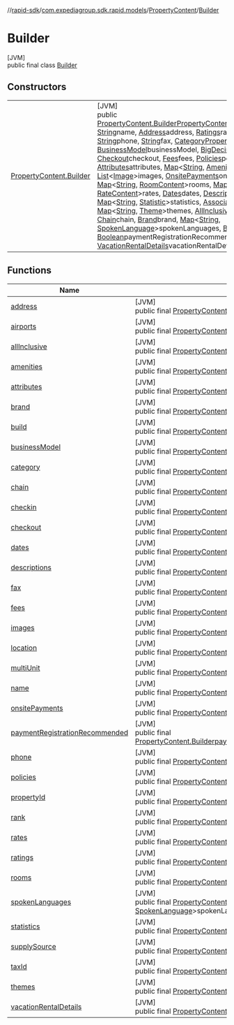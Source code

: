 //[rapid-sdk](../../../../index.md)/[com.expediagroup.sdk.rapid.models](../../index.md)/[PropertyContent](../index.md)/[Builder](index.md)

# Builder

[JVM]\
public final class [Builder](index.md)

## Constructors

| | |
|---|---|
| [PropertyContent.Builder](-property-content.-builder.md) | [JVM]<br>public [PropertyContent.Builder](index.md)[PropertyContent.Builder](-property-content.-builder.md)([String](https://docs.oracle.com/javase/8/docs/api/java/lang/String.html)propertyId, [String](https://docs.oracle.com/javase/8/docs/api/java/lang/String.html)name, [Address](../../-address/index.md)address, [Ratings](../../-ratings/index.md)ratings, [Location](../../-location/index.md)location, [String](https://docs.oracle.com/javase/8/docs/api/java/lang/String.html)phone, [String](https://docs.oracle.com/javase/8/docs/api/java/lang/String.html)fax, [CategoryProperty](../../-category-property/index.md)category, [BusinessModel](../../-business-model/index.md)businessModel, [BigDecimal](https://docs.oracle.com/javase/8/docs/api/java/math/BigDecimal.html)rank, [Checkin](../../-checkin/index.md)checkin, [Checkout](../../-checkout/index.md)checkout, [Fees](../../-fees/index.md)fees, [Policies](../../-policies/index.md)policies, [Attributes](../../-attributes/index.md)attributes, [Map](https://docs.oracle.com/javase/8/docs/api/java/util/Map.html)&lt;[String](https://docs.oracle.com/javase/8/docs/api/java/lang/String.html), [Amenity](../../-amenity/index.md)&gt;amenities, [List](https://docs.oracle.com/javase/8/docs/api/java/util/List.html)&lt;[Image](../../-image/index.md)&gt;images, [OnsitePayments](../../-onsite-payments/index.md)onsitePayments, [Map](https://docs.oracle.com/javase/8/docs/api/java/util/Map.html)&lt;[String](https://docs.oracle.com/javase/8/docs/api/java/lang/String.html), [RoomContent](../../-room-content/index.md)&gt;rooms, [Map](https://docs.oracle.com/javase/8/docs/api/java/util/Map.html)&lt;[String](https://docs.oracle.com/javase/8/docs/api/java/lang/String.html), [RateContent](../../-rate-content/index.md)&gt;rates, [Dates](../../-dates/index.md)dates, [Descriptions](../../-descriptions/index.md)descriptions, [Map](https://docs.oracle.com/javase/8/docs/api/java/util/Map.html)&lt;[String](https://docs.oracle.com/javase/8/docs/api/java/lang/String.html), [Statistic](../../-statistic/index.md)&gt;statistics, [AssociatedAirports](../../-associated-airports/index.md)airports, [Map](https://docs.oracle.com/javase/8/docs/api/java/util/Map.html)&lt;[String](https://docs.oracle.com/javase/8/docs/api/java/lang/String.html), [Theme](../../-theme/index.md)&gt;themes, [AllInclusive](../../-all-inclusive/index.md)allInclusive, [String](https://docs.oracle.com/javase/8/docs/api/java/lang/String.html)taxId, [Chain](../../-chain/index.md)chain, [Brand](../../-brand/index.md)brand, [Map](https://docs.oracle.com/javase/8/docs/api/java/util/Map.html)&lt;[String](https://docs.oracle.com/javase/8/docs/api/java/lang/String.html), [SpokenLanguage](../../-spoken-language/index.md)&gt;spokenLanguages, [Boolean](https://docs.oracle.com/javase/8/docs/api/java/lang/Boolean.html)multiUnit, [Boolean](https://docs.oracle.com/javase/8/docs/api/java/lang/Boolean.html)paymentRegistrationRecommended, [VacationRentalDetails](../../-vacation-rental-details/index.md)vacationRentalDetails, [String](https://docs.oracle.com/javase/8/docs/api/java/lang/String.html)supplySource) |

## Functions

| Name | Summary |
|---|---|
| [address](address.md) | [JVM]<br>public final [PropertyContent.Builder](index.md)[address](address.md)([Address](../../-address/index.md)address) |
| [airports](airports.md) | [JVM]<br>public final [PropertyContent.Builder](index.md)[airports](airports.md)([AssociatedAirports](../../-associated-airports/index.md)airports) |
| [allInclusive](all-inclusive.md) | [JVM]<br>public final [PropertyContent.Builder](index.md)[allInclusive](all-inclusive.md)([AllInclusive](../../-all-inclusive/index.md)allInclusive) |
| [amenities](amenities.md) | [JVM]<br>public final [PropertyContent.Builder](index.md)[amenities](amenities.md)([Map](https://docs.oracle.com/javase/8/docs/api/java/util/Map.html)&lt;[String](https://docs.oracle.com/javase/8/docs/api/java/lang/String.html), [Amenity](../../-amenity/index.md)&gt;amenities) |
| [attributes](attributes.md) | [JVM]<br>public final [PropertyContent.Builder](index.md)[attributes](attributes.md)([Attributes](../../-attributes/index.md)attributes) |
| [brand](brand.md) | [JVM]<br>public final [PropertyContent.Builder](index.md)[brand](brand.md)([Brand](../../-brand/index.md)brand) |
| [build](build.md) | [JVM]<br>public final [PropertyContent](../index.md)[build](build.md)() |
| [businessModel](business-model.md) | [JVM]<br>public final [PropertyContent.Builder](index.md)[businessModel](business-model.md)([BusinessModel](../../-business-model/index.md)businessModel) |
| [category](category.md) | [JVM]<br>public final [PropertyContent.Builder](index.md)[category](category.md)([CategoryProperty](../../-category-property/index.md)category) |
| [chain](chain.md) | [JVM]<br>public final [PropertyContent.Builder](index.md)[chain](chain.md)([Chain](../../-chain/index.md)chain) |
| [checkin](checkin.md) | [JVM]<br>public final [PropertyContent.Builder](index.md)[checkin](checkin.md)([Checkin](../../-checkin/index.md)checkin) |
| [checkout](checkout.md) | [JVM]<br>public final [PropertyContent.Builder](index.md)[checkout](checkout.md)([Checkout](../../-checkout/index.md)checkout) |
| [dates](dates.md) | [JVM]<br>public final [PropertyContent.Builder](index.md)[dates](dates.md)([Dates](../../-dates/index.md)dates) |
| [descriptions](descriptions.md) | [JVM]<br>public final [PropertyContent.Builder](index.md)[descriptions](descriptions.md)([Descriptions](../../-descriptions/index.md)descriptions) |
| [fax](fax.md) | [JVM]<br>public final [PropertyContent.Builder](index.md)[fax](fax.md)([String](https://docs.oracle.com/javase/8/docs/api/java/lang/String.html)fax) |
| [fees](fees.md) | [JVM]<br>public final [PropertyContent.Builder](index.md)[fees](fees.md)([Fees](../../-fees/index.md)fees) |
| [images](images.md) | [JVM]<br>public final [PropertyContent.Builder](index.md)[images](images.md)([List](https://docs.oracle.com/javase/8/docs/api/java/util/List.html)&lt;[Image](../../-image/index.md)&gt;images) |
| [location](location.md) | [JVM]<br>public final [PropertyContent.Builder](index.md)[location](location.md)([Location](../../-location/index.md)location) |
| [multiUnit](multi-unit.md) | [JVM]<br>public final [PropertyContent.Builder](index.md)[multiUnit](multi-unit.md)([Boolean](https://docs.oracle.com/javase/8/docs/api/java/lang/Boolean.html)multiUnit) |
| [name](name.md) | [JVM]<br>public final [PropertyContent.Builder](index.md)[name](name.md)([String](https://docs.oracle.com/javase/8/docs/api/java/lang/String.html)name) |
| [onsitePayments](onsite-payments.md) | [JVM]<br>public final [PropertyContent.Builder](index.md)[onsitePayments](onsite-payments.md)([OnsitePayments](../../-onsite-payments/index.md)onsitePayments) |
| [paymentRegistrationRecommended](payment-registration-recommended.md) | [JVM]<br>public final [PropertyContent.Builder](index.md)[paymentRegistrationRecommended](payment-registration-recommended.md)([Boolean](https://docs.oracle.com/javase/8/docs/api/java/lang/Boolean.html)paymentRegistrationRecommended) |
| [phone](phone.md) | [JVM]<br>public final [PropertyContent.Builder](index.md)[phone](phone.md)([String](https://docs.oracle.com/javase/8/docs/api/java/lang/String.html)phone) |
| [policies](policies.md) | [JVM]<br>public final [PropertyContent.Builder](index.md)[policies](policies.md)([Policies](../../-policies/index.md)policies) |
| [propertyId](property-id.md) | [JVM]<br>public final [PropertyContent.Builder](index.md)[propertyId](property-id.md)([String](https://docs.oracle.com/javase/8/docs/api/java/lang/String.html)propertyId) |
| [rank](rank.md) | [JVM]<br>public final [PropertyContent.Builder](index.md)[rank](rank.md)([BigDecimal](https://docs.oracle.com/javase/8/docs/api/java/math/BigDecimal.html)rank) |
| [rates](rates.md) | [JVM]<br>public final [PropertyContent.Builder](index.md)[rates](rates.md)([Map](https://docs.oracle.com/javase/8/docs/api/java/util/Map.html)&lt;[String](https://docs.oracle.com/javase/8/docs/api/java/lang/String.html), [RateContent](../../-rate-content/index.md)&gt;rates) |
| [ratings](ratings.md) | [JVM]<br>public final [PropertyContent.Builder](index.md)[ratings](ratings.md)([Ratings](../../-ratings/index.md)ratings) |
| [rooms](rooms.md) | [JVM]<br>public final [PropertyContent.Builder](index.md)[rooms](rooms.md)([Map](https://docs.oracle.com/javase/8/docs/api/java/util/Map.html)&lt;[String](https://docs.oracle.com/javase/8/docs/api/java/lang/String.html), [RoomContent](../../-room-content/index.md)&gt;rooms) |
| [spokenLanguages](spoken-languages.md) | [JVM]<br>public final [PropertyContent.Builder](index.md)[spokenLanguages](spoken-languages.md)([Map](https://docs.oracle.com/javase/8/docs/api/java/util/Map.html)&lt;[String](https://docs.oracle.com/javase/8/docs/api/java/lang/String.html), [SpokenLanguage](../../-spoken-language/index.md)&gt;spokenLanguages) |
| [statistics](statistics.md) | [JVM]<br>public final [PropertyContent.Builder](index.md)[statistics](statistics.md)([Map](https://docs.oracle.com/javase/8/docs/api/java/util/Map.html)&lt;[String](https://docs.oracle.com/javase/8/docs/api/java/lang/String.html), [Statistic](../../-statistic/index.md)&gt;statistics) |
| [supplySource](supply-source.md) | [JVM]<br>public final [PropertyContent.Builder](index.md)[supplySource](supply-source.md)([String](https://docs.oracle.com/javase/8/docs/api/java/lang/String.html)supplySource) |
| [taxId](tax-id.md) | [JVM]<br>public final [PropertyContent.Builder](index.md)[taxId](tax-id.md)([String](https://docs.oracle.com/javase/8/docs/api/java/lang/String.html)taxId) |
| [themes](themes.md) | [JVM]<br>public final [PropertyContent.Builder](index.md)[themes](themes.md)([Map](https://docs.oracle.com/javase/8/docs/api/java/util/Map.html)&lt;[String](https://docs.oracle.com/javase/8/docs/api/java/lang/String.html), [Theme](../../-theme/index.md)&gt;themes) |
| [vacationRentalDetails](vacation-rental-details.md) | [JVM]<br>public final [PropertyContent.Builder](index.md)[vacationRentalDetails](vacation-rental-details.md)([VacationRentalDetails](../../-vacation-rental-details/index.md)vacationRentalDetails) |

